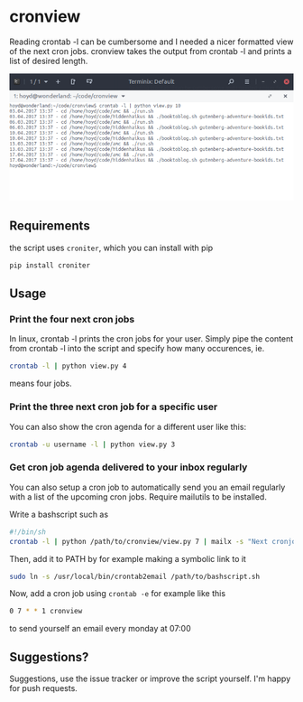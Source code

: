 # cronview
Reading crontab -l can be cumbersome and I needed a nicer formatted view of the next cron jobs. cronview takes the output from crontab -l and prints a list of desired length.  

![](cronview.png "cronview")

## Requirements

the script uses `croniter`, which you can install with pip

```bash
pip install croniter
```

## Usage
### Print the four next cron jobs
In linux, crontab -l prints the cron jobs for your user. Simply pipe the content from crontab -l into the script and specify how many occurences, ie.

```bash
crontab -l | python view.py 4
```
means four jobs.
### Print the three next cron job for a specific user
You can also show the cron agenda for a different user like this:

```bash
crontab -u username -l | python view.py 3
```
### Get cron job agenda delivered to your inbox regularly
You can also setup a cron job to automatically send you an email regularly with a list of the upcoming cron jobs. Require mailutils to be installed.

Write a bashscript such as

```bash
#!/bin/sh
crontab -l | python /path/to/cronview/view.py 7 | mailx -s "Next cronjobs on wonderland" emailaddress
```
Then, add it to PATH by for example making a symbolic link to it

```bash
sudo ln -s /usr/local/bin/crontab2email /path/to/bashscript.sh
```
Now, add a cron job using `crontab -e` for example like this
```bash
0 7 * * 1 cronview
```
to send yourself an email every monday at 07:00

## Suggestions?
Suggestions, use the issue tracker or improve the script yourself. I'm happy for push requests.
